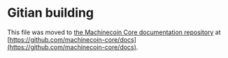﻿Gitian building
================

This file was moved to [the Machinecoin Core documentation repository](https://github.com/machinecoin-core/docs/blob/master/gitian-building.md) at [https://github.com/machinecoin-core/docs](https://github.com/machinecoin-core/docs).
